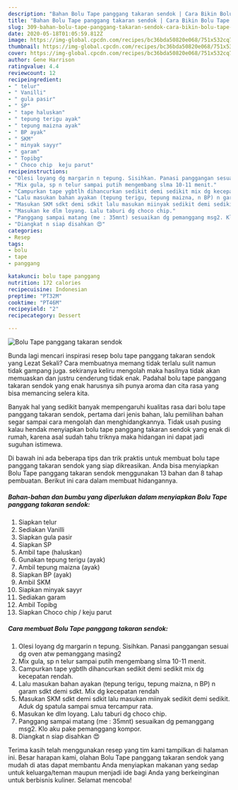 ```yaml
---
description: "Bahan Bolu Tape panggang takaran sendok | Cara Bikin Bolu Tape panggang takaran sendok Yang Sedap"
title: "Bahan Bolu Tape panggang takaran sendok | Cara Bikin Bolu Tape panggang takaran sendok Yang Sedap"
slug: 309-bahan-bolu-tape-panggang-takaran-sendok-cara-bikin-bolu-tape-panggang-takaran-sendok-yang-sedap
date: 2020-05-18T01:05:59.812Z
image: https://img-global.cpcdn.com/recipes/bc36bda50820e068/751x532cq70/bolu-tape-panggang-takaran-sendok-foto-resep-utama.jpg
thumbnail: https://img-global.cpcdn.com/recipes/bc36bda50820e068/751x532cq70/bolu-tape-panggang-takaran-sendok-foto-resep-utama.jpg
cover: https://img-global.cpcdn.com/recipes/bc36bda50820e068/751x532cq70/bolu-tape-panggang-takaran-sendok-foto-resep-utama.jpg
author: Gene Harrison
ratingvalue: 4.4
reviewcount: 12
recipeingredient:
- " telur"
- " Vanilli"
- " gula pasir"
- " SP"
- " tape haluskan"
- " tepung terigu ayak"
- " tepung maizna ayak"
- " BP ayak"
- " SKM"
- " minyak sayyr"
- " garam"
- " Topibg"
- " Choco chip  keju parut"
recipeinstructions:
- "Olesi loyang dg margarin n tepung. Sisihkan. Panasi panggangan sesuai dg oven atw pemanggang masing2"
- "Mix gula, sp n telur sampai putih mengembang slma 10-11 menit."
- "Campurkan tape ygbtlh dihancurkan sedikit demi sedikit mix dg kecepatan rendah."
- "Lalu masukan bahan ayakan (tepung terigu, tepung maizna, n BP) n garam sdkt demi sdkt. Mix dg kecepatan rendah"
- "Masukan SKM sdkt demi sdkit lalu masukan miinyak sedikit demi sedikit. Aduk dg spatula sampai smua tercampur rata."
- "Masukan ke dlm loyang. Lalu taburi dg choco chip."
- "Panggang sampai matang (me : 35mnt) sesuaikan dg pemanggang msg2. Klo aku pake pemanggang kompor."
- "Diangkat n siap disahkan 😍"
categories:
- Resep
tags:
- bolu
- tape
- panggang

katakunci: bolu tape panggang 
nutrition: 172 calories
recipecuisine: Indonesian
preptime: "PT32M"
cooktime: "PT46M"
recipeyield: "2"
recipecategory: Dessert

---
```



![Bolu Tape panggang takaran sendok](https://img-global.cpcdn.com/recipes/bc36bda50820e068/751x532cq70/bolu-tape-panggang-takaran-sendok-foto-resep-utama.jpg)

Bunda lagi mencari inspirasi resep bolu tape panggang takaran sendok yang Lezat Sekali? Cara membuatnya memang tidak terlalu sulit namun tidak gampang juga. sekiranya keliru mengolah maka hasilnya tidak akan memuaskan dan justru cenderung tidak enak. Padahal bolu tape panggang takaran sendok yang enak harusnya sih punya aroma dan cita rasa yang bisa memancing selera kita.



Banyak hal yang sedikit banyak mempengaruhi kualitas rasa dari bolu tape panggang takaran sendok, pertama dari jenis bahan, lalu pemilihan bahan segar sampai cara mengolah dan menghidangkannya. Tidak usah pusing kalau hendak menyiapkan bolu tape panggang takaran sendok yang enak di rumah, karena asal sudah tahu triknya maka hidangan ini dapat jadi suguhan istimewa.


Di bawah ini ada beberapa tips dan trik praktis untuk membuat bolu tape panggang takaran sendok yang siap dikreasikan. Anda bisa menyiapkan Bolu Tape panggang takaran sendok menggunakan 13 bahan dan 8 tahap pembuatan. Berikut ini cara dalam membuat hidangannya.

<!--inarticleads1-->

##### Bahan-bahan dan bumbu yang diperlukan dalam menyiapkan Bolu Tape panggang takaran sendok:

1. Siapkan  telur
1. Sediakan  Vanilli
1. Siapkan  gula pasir
1. Siapkan  SP
1. Ambil  tape (haluskan)
1. Gunakan  tepung terigu (ayak)
1. Ambil  tepung maizna (ayak)
1. Siapkan  BP (ayak)
1. Ambil  SKM
1. Siapkan  minyak sayyr
1. Sediakan  garam
1. Ambil  Topibg
1. Siapkan  Choco chip / keju parut




<!--inarticleads2-->

##### Cara membuat Bolu Tape panggang takaran sendok:

1. Olesi loyang dg margarin n tepung. Sisihkan. Panasi panggangan sesuai dg oven atw pemanggang masing2
1. Mix gula, sp n telur sampai putih mengembang slma 10-11 menit.
1. Campurkan tape ygbtlh dihancurkan sedikit demi sedikit mix dg kecepatan rendah.
1. Lalu masukan bahan ayakan (tepung terigu, tepung maizna, n BP) n garam sdkt demi sdkt. Mix dg kecepatan rendah
1. Masukan SKM sdkt demi sdkit lalu masukan miinyak sedikit demi sedikit. Aduk dg spatula sampai smua tercampur rata.
1. Masukan ke dlm loyang. Lalu taburi dg choco chip.
1. Panggang sampai matang (me : 35mnt) sesuaikan dg pemanggang msg2. Klo aku pake pemanggang kompor.
1. Diangkat n siap disahkan 😍




Terima kasih telah menggunakan resep yang tim kami tampilkan di halaman ini. Besar harapan kami, olahan Bolu Tape panggang takaran sendok yang mudah di atas dapat membantu Anda menyiapkan makanan yang sedap untuk keluarga/teman maupun menjadi ide bagi Anda yang berkeinginan untuk berbisnis kuliner. Selamat mencoba!
